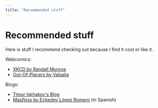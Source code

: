 ```yaml
---
title: "Recommended stuff"
---
```


# Recommended stuff

Here is stuff I recommend checking out because I find it cool or like it.

Webcomics:

- [XKCD by Randall Munroe](https://xkcd.org)
- [Out-Of-Placers by Valsalia](https://www.valsalia.com/)

Blogs:

- [Timur Iskhakov's Blog](https://timiskhakov.github.io/)
- [Masfloss by Echedey López Romero](https://masfloss.net/) (in Spanish)
